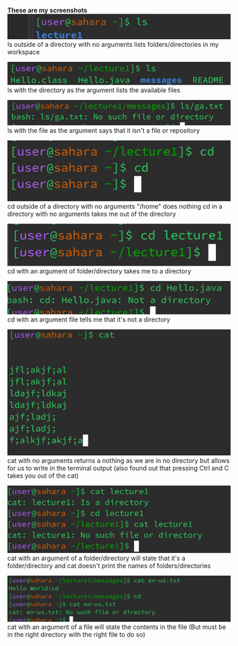 **These are my screenshots**
![Image](NoAgrLS.png)
ls outside of a directory with no arguments lists folders/directories in my workspace

![Image](FoldArgLS.png)
ls with the directory as the argument lists the available files  

![Image](FileAgrLS.png)
ls with the file as the argument says that it isn't a file or repository

![Image](NOAgrCd.png)
cd outside of a directory with no arguments "/home" does nothing 
cd in a directory with no arguments takes me out of the directory

![Image](FoldAgrCd.png)
cd with an argument of folder/directory takes me to a directory

![Image](FileArgCd.png)
cd with an argument file tells me that it's not a directory 

![Image](NOAgrCat.png)
cat with no arguments returns a nothing as we are in no directory but allows for us to write in the terminal output
(also found out that pressing Ctrl and C takes you out of the cat)

![Image](FolderAgrCat.png)
cat with an argument of a folder/directory will state that it's a folder/directory and cat doesn't print the names of folders/directories 

![Image](FileAgrCat.png)
cat with an argument of a file will state the contents in the file (But must be in the right directory with the right file to do so)



